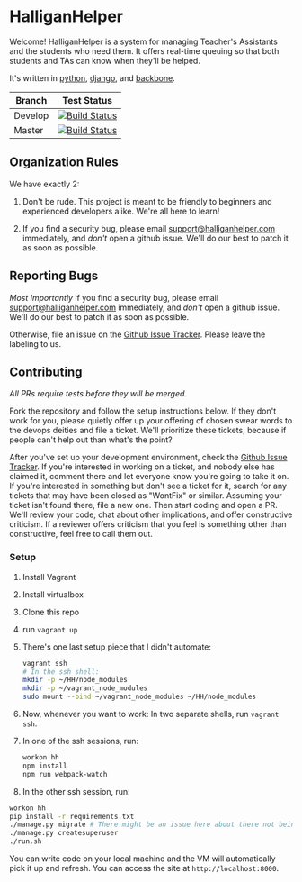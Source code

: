 # HalliganHelper

Welcome! HalliganHelper is a system for managing Teacher's Assistants and the
students who need them. It offers real-time queuing so that both students and
TAs can know when they'll be helped. 

It's written in [python][python], [django][django], and [backbone][backbone].

| Branch  | Test Status |
| ------  | ----------- |
| Develop | [![Build Status](https://travis-ci.org/HalliganHelper/HalliganHelper.svg?branch=develop)](https://travis-ci.org/HalliganHelper/HalliganHelper)
| Master  | [![Build Status](https://travis-ci.org/HalliganHelper/HalliganHelper.svg?branch=master)](https://travis-ci.org/HalliganHelper/HalliganHelper)





## Organization Rules

We have exactly 2:

1. Don't be rude. This project is meant to be friendly to beginners and
experienced developers alike. We're all here to learn!

2. If you find a security bug, please email 
support@halliganhelper.com immediately, and _don't_ open a github issue. We'll
do our best to patch it as soon as possible.

## Reporting Bugs

*Most Importantly* if you find a security bug, please email 
support@halliganhelper.com immediately, and _don't_ open a github issue. We'll
do our best to patch it as soon as possible.

Otherwise, file an issue on the [Github Issue Tracker][issues]. Please leave
the labeling to us.


## Contributing

_All PRs require tests before they will be merged_.

Fork the repository and follow the setup instructions below. If they don't work
for you, please quietly offer up your offering of chosen swear words to the
devops deities and file a ticket. We'll prioritize these tickets, because if 
people can't help out than what's the point?

After you've set up your development environment, check the 
[Github Issue Tracker][issues]. If you're interested in working on a ticket,
and nobody else has claimed it, comment there and let everyone know you're 
going to take it on. If you're interested in something but don't see a ticket
for it, search for any tickets that may have been closed as "WontFix" or 
similar. Assuming your ticket isn't found there, file a new one. Then start
coding and open a PR. We'll review your code, chat about other implications,
and offer constructive criticism. If a reviewer offers criticism that you feel
is something other than constructive, feel free to call them out.


### Setup

1. Install Vagrant
2. Install virtualbox
3. Clone this repo
4. run ```vagrant up```
6. There's one last setup piece that I didn't automate:
   ```bash
   vagrant ssh
   # In the ssh shell:
   mkdir -p ~/HH/node_modules
   mkdir -p ~/vagrant_node_modules
   sudo mount --bind ~/vagrant_node_modules ~/HH/node_modules
   ```
5. Now, whenever you want to work: In two separate shells, run ```vagrant ssh```.
7. In one of the ssh sessions, run:
   ```bash
   workon hh
   npm install
   npm run webpack-watch
   ```

8. In the other ssh session, run:
  ```bash 
  workon hh
  pip install -r requirements.txt
  ./manage.py migrate # There might be an issue here about there not being a row with administrator_id=1. If so, create a superuser and migrate again.
  ./manage.py createsuperuser
  ./run.sh
  ```

You can write code on your local machine and the VM will automatically pick it up and refresh. You can access the site at `http://localhost:8000`.


[python]: https://www.python.org/
[django]: https://www.djangoproject.com/
[backbone]: http://backbonejs.org/
[issues]: https://github.com/HalliganHelper/HalliganHelper/issues

